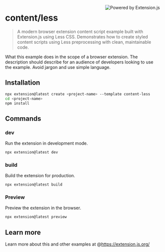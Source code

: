 <a href="https://extension.js.org" target="_blank"><img src="https://img.shields.io/badge/Powered%20by%20%7C%20Extension.js-0971fe" alt="Powered by Extension.js" align="right" /></a>

# content/less

> A modern browser extension content script example built with Extension.js using Less CSS. Demonstrates how to create styled content scripts using Less preprocessing with clean, maintainable code.

What this example does in the scope of a browser extension. The description should
describe for an audience of developers looking to use the example. Avoid jargon and
use simple language.

## Installation

```bash
npx extension@latest create <project-name> --template content-less
cd <project-name>
npm install
```

## Commands

### dev

Run the extension in development mode.

```bash
npx extension@latest dev
```

### build

Build the extension for production.

```bash
npx extension@latest build
```

### Preview

Preview the extension in the browser.

```bash
npx extension@latest preview
```

## Learn more

Learn more about this and other examples at @https://extension.js.org/
